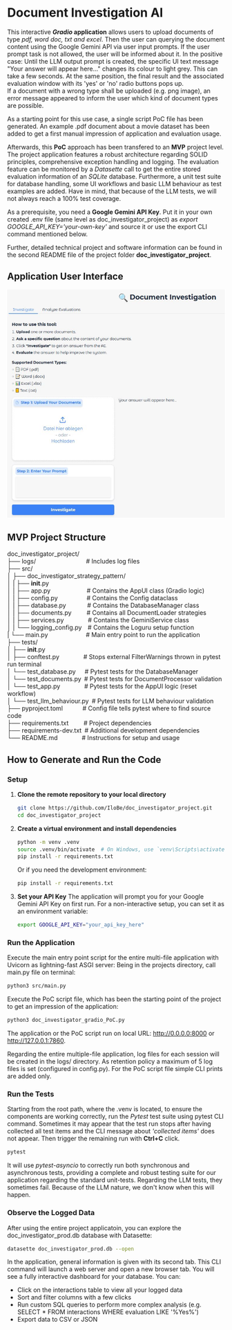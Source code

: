 # Document Investigation AI

This interactive **<i>Gradio</i> application** allows users to upload documents of type <i>pdf, word doc, txt and excel</i>. Then the user can querying the document content using the Google Gemini API via user input prompts. If the user prompt task is not allowed, the user will be informed about it. In the positive case: Until the LLM output prompt is created, the specific UI text message "Your answer will appear here..." changes its colour to light grey. This can take a few seconds. At the same position, the final result and the associated evaluation window with its 'yes' or 'no' radio buttons pops up.<br>
If a document with a wrong type shall be uploaded (e.g. png image), an error message appeared to inform the user which kind of document types are possible.

As a starting point for this use case, a single script PoC file has been generated. An example .pdf document about a movie dataset has been added to get a first manual impression of application and evaluation usage.

Afterwards, this **PoC** approach has been transfered to an **MVP** project level. The project application features a robust architecture regarding SOLID principles, comprehensive exception handling and logging. The evaluation feature can be monitored by a <i>Datasette</i> call to get the entire stored evaluation information of an <i>SQLite</i> database. Furthermore, a unit test suite for database handling, some UI workflows and basic LLM behaviour as test examples are added. Have in mind, that because of the LLM tests, we will not always reach a 100% test coverage.

As a prerequisite, you need a **Google Gemini API Key**. Put it in your own created .env file (same level as doc_investigator_project) as <i>export GOOGLE_API_KEY='your-own-key'</i> and source it or use the export CLI command mentioned below.

Further, detailed technical project and software information can be found in the second README file of the project folder **doc_investigator_project**.

## Application User Interface
![application user interface](doc_investigation_app.JPG)
<br>

## MVP Project Structure
doc_investigator_project/<br>
├── logs/&emsp;&emsp;&emsp;&emsp;&emsp;&emsp;&emsp;&emsp;&nbsp;# Includes log files<br>
├── src/<br>
│   ├── doc_investigator_strategy_pattern/<br>
│   |   ├── __init__.py<br>
│   |   ├── app.py&emsp;&emsp;&emsp;&emsp;&emsp;&ensp;&ensp;# Contains the AppUI class (Gradio logic)<br>
│   |   ├── config.py&emsp;&emsp;&emsp;&emsp;&ensp;&nbsp;# Contains the Config dataclass<br>
│   |   ├── database.py&emsp;&emsp;&emsp;&ensp;# Contains the DatabaseManager class<br>
│   |   ├── documents.py&emsp;&emsp;&ensp;# Contains all DocumentLoader strategies<br>
│   |   ├── services.py&emsp;&emsp;&emsp;&emsp;# Contains the GeminiService class<br>
│   |   └── logging_config.py&emsp;# Contains the Loguru setup function<br>
|   └── main.py&emsp;&emsp;&emsp;&emsp;&emsp;&emsp;&nbsp;# Main entry point to run the application<br>
├── tests/<br>
│   ├── __init__.py<br>
│   ├── conftest.py&emsp;&emsp;&emsp;&emsp;# Stops external FilterWarnings thrown in pytest run terminal<br>
│   └── test_database.py&emsp;&ensp;# Pytest tests for the DatabaseManager<br>
│   └── test_documents.py&ensp;# Pytest tests for DocumentProcessor validation<br>
│   └── test_app.py&emsp;&emsp;&emsp;&emsp;# Pytest tests for the AppUI logic (reset workflow)<br>
│   └── test_llm_behaviour.py&ensp;# Pytest tests for LLM behaviour validation<br>
├── pyproject.toml&emsp;&emsp;&emsp;&nbsp;# Config file tells pytest where to find source code<br>
├── requirements.txt&emsp;&emsp;&ensp;# Project dependencies<br>
├── requirements-dev.txt&ensp;# Additional development dependencies<br>
└── README.md&emsp;&emsp;&emsp;&emsp;# Instructions for setup and usage<br>

## How to Generate and Run the Code
### Setup

1.  **Clone the remote repository to your local directory**
    ```bash
    git clone https://github.com/IloBe/doc_investigator_project.git
    cd doc_investigator_project
    ```

2.  **Create a virtual environment and install dependencies**
    ```bash
    python -m venv .venv
    source .venv/bin/activate  # On Windows, use `venv\Scripts\activate`
    pip install -r requirements.txt
    ```
    
    Or if you need the development environment:
    ```bash
    pip install -r requirements.txt
    ```

4.  **Set your API Key**
    The application will prompt you for your Google Gemini API Key on first run. For a non-interactive setup, you can set it as an environment variable:
    ```bash
    export GOOGLE_API_KEY="your_api_key_here"
    ```

### Run the Application
Execute the main entry point script for the entire multi-file application with Uvicorn as lightning-fast ASGI server:
Being in the projects directory, call main.py file on terminal:
```bash
python3 src/main.py
```

Execute the PoC script file, which has been the starting point of the project to get an impression of the application:
```bash
python3 doc_investigator_gradio_PoC.py
```
The application or the PoC script run on local URL: http://0.0.0.0:8000 or http://127.0.0.1:7860.

Regarding the entire multiple-file application, log files for each session will be created in the logs/ directory.
As retention policy a maximum of 5 log files is set (configured in config.py).
For the PoC script file simple CLI prints are added only.

### Run the Tests
Starting from the root path, where the .venv is located, to ensure the components are working correctly, run the <i>Pytest</i> test suite using pytest CLI command. Sometimes it may appear that the test run stops after having collected all test items and the CLI message about <i>'collected items'</i> does not appear. Then trigger the remaining run with **Ctrl+C** click.
```bash
pytest
```
It will use <i>pytest-asyncio</i> to correctly run both synchronous and asynchronous tests, providing a complete and robust testing suite for our application regarding the standard unit-tests. Regarding the LLM tests, they sometimes fail. Because of the LLM nature, we don't know when this will happen.

### Observe the Logged Data
After using the entire project applicatoin, you can explore the doc_investigator_prod.db database with Datasette:
```bash
datasette doc_investigator_prod.db --open
```

In the application, general information is given with its second tab. This CLI command will launch a web server and open a new browser tab. You will see a fully interactive dashboard for your database. You can:
-    Click on the interactions table to view all your logged data
-    Sort and filter columns with a few clicks
-    Run custom SQL queries to perform more complex analysis (e.g. SELECT * FROM interactions WHERE evaluation LIKE '%Yes%')
-    Export data to CSV or JSON
